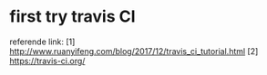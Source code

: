 # first try travis CI

referende link:
[1] http://www.ruanyifeng.com/blog/2017/12/travis_ci_tutorial.html
[2] https://travis-ci.org/
